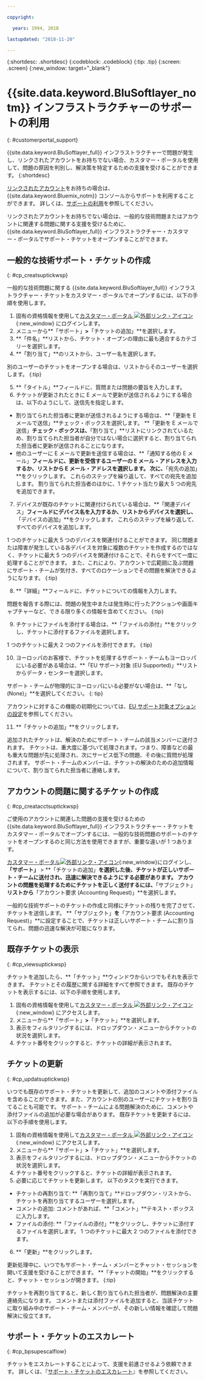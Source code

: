 ```yaml
---

copyright:

  years: 1994, 2018

lastupdated: "2018-11-20"

---
```


{:shortdesc: .shortdesc}
{:codeblock: .codeblock}
{:tip: .tip}
{:screen: .screen}
{:new_window: target="_blank"}


# {{site.data.keyword.BluSoftlayer_notm}} インフラストラクチャーのサポートの利用
{: #customerportal_support}

{{site.data.keyword.BluSoftlayer_full}} インフラストラクチャーで問題が発生し、リンクされたアカウントをお持ちでない場合、カスタマー・ポータルを使用して、問題の原因を判別し、解決策を特定するための支援を受けることができます。
{:shortdesc}

[リンクされたアカウント](/docs/account/softlayerlink.html#link_user_accounts)をお持ちの場合は、{{site.data.keyword.Bluemix_notm}} コンソールからサポートを利用することができます。 詳しくは、[サポートの利用](/docs/get-support/howtogetsupport.html)を参照してください。

リンクされたアカウントをお持ちでない場合は、一般的な技術問題またはアカウントに関連する問題に関する支援を受けるために、{{site.data.keyword.BluSoftlayer_full}} インフラストラクチャー・カスタマー・ポータルでサポート・チケットをオープンすることができます。

## 一般的な技術サポート・チケットの作成
{: #cp_creatsuptickwsp}

一般的な技術問題に関する {{site.data.keyword.BluSoftlayer_full}} インフラストラクチャー・チケットをカスタマー・ポータルでオープンするには、以下の手順を使用します。

1. 固有の資格情報を使用して[カスタマー・ポータル ![外部リンク・アイコン](../icons/launch-glyph.svg)](https://control.softlayer.com/){:new_window} にログインします。
2. メニューから**「サポート」**>**「チケットの追加」**を選択します。
3. **「件名」**リストから、チケット・オープンの理由に最も適合するカテゴリーを選択します。
4. **「割り当て」**のリストから、ユーザー名を選択します。<br/>

  別のユーザーのチケットをオープンする場合は、リストからそのユーザーを選択します。
  {:tip}

5. **「タイトル」**フィールドに、質問または問題の要旨を入力します。
6. チケットが更新されたときに E メールで更新が送信されるようにする場合は、以下のようにして、送信先を指定します。
  * 割り当てられた担当者に更新が送信されるようにする場合は、**「更新を E メールで送信」**チェック・ボックスを選択します。 **「更新を E メールで送信」**チェック・ボックスは、**「割り当て」**リストにリンクされているため、割り当てられた担当者が自分ではない場合に選択すると、割り当てられた担当者に更新が送信されることになります。
  * 他のユーザーに E メールで更新を送信する場合は、**「通知する他の E メール」**フィールドに、更新を受信するユーザーの E メール・アドレスを入力するか、リストから E メール・アドレスを選択します。 次に、**「宛先の追加」**をクリックします。 これらのステップを繰り返して、すべての宛先を追加します。 割り当てられた担当者のほかに、1 チケット当たり最大 5 つの宛先を追加できます。
7. デバイスが既存のチケットに関連付けられている場合は、**「関連デバイス」**フィールドにデバイス名を入力するか、リストからデバイスを選択し、**「デバイスの追加」**をクリックします。 これらのステップを繰り返して、すべてのデバイスを追加します。

  1 つのチケットに最大 5 つのデバイスを関連付けることができます。 同じ問題または障害が発生している各デバイスを対象に複数のチケットを作成するのではなく、チケットに最大 5 つのデバイスを関連付けることで、それらをすべて一度に処理することができます。 また、これにより、アカウントで広範囲に及ぶ問題にサポート・チームが気付き、すべてのロケーションでその問題を解決できるようになります。
  {:tip}

8. **「詳細」**フィールドに、チケットについての情報を入力します。

  問題を報告する際には、問題の発生中または発生時に行ったアクションや画面キャプチャーなど、できる限り多くの情報を含めてください。
  {:tip}

9. チケットにファイルを添付する場合は、**「ファイルの添付」**をクリックし、チケットに添付するファイルを選択します。

  1 つのチケットに最大 2 つのファイルを添付できます。
  {:tip}

10. ヨーロッパのお客様で、チケットを処理するサポート・チームもヨーロッパにいる必要がある場合は、**「EU サポート対象 (EU Supported)」**リストからデータ・センターを選択します。

  サポート・チームが物理的にヨーロッパにいる必要がない場合は、**「なし (None)」**を選択してください。
  {: tip}

  アカウントに対するこの機能の初期化については、[EU サポート対象オプションの設定](/docs/customer-portal/cpmanuserprof.html#cp_seteusupported)を参照してください。

11. **「チケットの追加」**をクリックします。

追加されたチケットは、解決のためにサポート・チームの該当メンバーに送付されます。 チケットは、重大度に基づいて処理されます。つまり、障害などの最も重大な問題が先に処理され、次にサービス低下の問題、その後に質問が処理されます。 サポート・チームのメンバーは、チケットの解決のための追加情報について、割り当てられた担当者に連絡します。

## アカウントの問題に関するチケットの作成
{: #cp_creatacctsuptickwsp}

ご使用のアカウントに関連した問題の支援を受けるための {{site.data.keyword.BluSoftlayer_full}} インフラストラクチャー・チケットをカスタマー・ポータルでオープンするには、一般的な技術問題のサポートのチケットをオープンするのと同じ方法を使用できますが、重要な違いが 1 つあります。  

[カスタマー・ポータル![外部リンク・アイコン](../icons/launch-glyph.svg)](https://control.softlayer.com/){:new_window}にログインし、**「サポート」** > **「チケットの追加」**を選択した後、チケットが正しいサポート・チームに送付され、迅速に解決できるようにする必要があります。 アカウントの問題を処理するためにチケットを正しく送付するには、**「サブジェクト」**リストから**「アカウント要求 (Accounting Request)」**を選択します。

一般的な技術サポートのチケットの作成と同様にチケットの残りを完了させて、チケットを送信します。 **「サブジェクト」**を**「アカウント要求 (Accounting Request)」**に設定することで、チケットは正しいサポート・チームに割り当てられ、問題の迅速な解決が可能になります。

## 既存チケットの表示
{: #cp_viewsuptickwsp}

チケットを追加したら、**「チケット」**ウィンドウからいつでもそれを表示できます。 チケットとその履歴に関する詳細をすべて参照できます。 既存のチケットを表示するには、以下の手順を使用します。

1. 固有の資格情報を使用して[カスタマー・ポータル ![外部リンク・アイコン](../icons/launch-glyph.svg)](https://control.softlayer.com/){:new_window} にアクセスします。
2. メニューから**「サポート」**>**「チケット」**を選択します。
3. 表示をフィルタリングするには、ドロップダウン・メニューからチケットの状況を選択します。
4. チケット番号をクリックすると、チケットの詳細が表示されます。

## チケットの更新
{: #cp_updatsuptickwsp}

いつでも既存のサポート・チケットを更新して、追加のコメントや添付ファイルを含めることができます。また、アカウントの別のユーザーにチケットを割り当てることも可能です。 サポート・チームによる問題解決のために、コメントや添付ファイルの追加が必要な場合があります。 既存チケットを更新するには、以下の手順を使用します。

1. 固有の資格情報を使用して[カスタマー・ポータル ![外部リンク・アイコン](../icons/launch-glyph.svg)](https://control.softlayer.com/){:new_window} にアクセスします。
2. メニューから**「サポート」**>**「チケット」**を選択します。
3. 表示をフィルタリングするには、ドロップダウン・メニューからチケットの状況を選択します。
4. チケット番号をクリックすると、チケットの詳細が表示されます。
5. 必要に応じてチケットを更新します。 以下のタスクを実行できます。
  * チケットの再割り当て: **「再割り当て」**ドロップダウン・リストから、チケットを再割り当てするユーザーを選択します。   
  * コメントの追加: コメントがあれば、**「コメント」**テキスト・ボックスに入力します。
  * ファイルの添付: **「ファイルの添付」**をクリックし、チケットに添付するファイルを選択します。 1 つのチケットに最大 2 つのファイルを添付できます。
6. **「更新」**をクリックします。

  更新処理中に、いつでもサポート・チーム・メンバーとチャット・セッションを開いて支援を受けることができます。 **「チャットの開始」**をクリックすると、チャット・セッションが開きます。
  {:tip}

チケットを再割り当てすると、新しく割り当てられた担当者が、問題解決の主要連絡先になります。 コメントまたは添付ファイルを追加すると、当該チケットに取り組み中のサポート・チーム・メンバーが、その新しい情報を確認して問題解決に役立てます。

## サポート・チケットのエスカレート
{: #cp_bpsupescalflow}

チケットをエスカレートすることによって、支援を前進させるよう依頼できます。 詳しくは、『[サポート・チケットのエスカレート](/docs/get-support/quicktickresp.html#escalation)』を参照してください。
